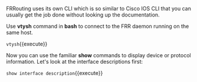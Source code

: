FRRouting uses its own CLI which is so similar to Cisco IOS CLI that you can usually get the job done without looking up the documentation.

Use **vtysh** command in **bash** to connect to the FRR daemon running on the same host.

`vtysh`{{execute}}

Now you can use the familiar **show** commands to display device or protocol information. Let's look at the interface descriptions first:

`show interface description`{{execute}}
